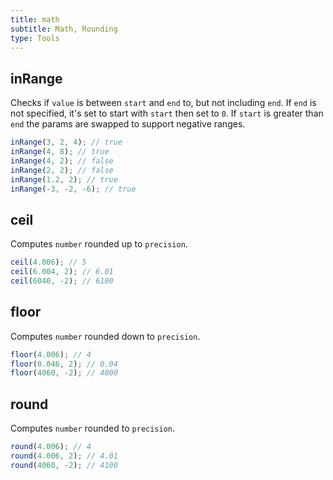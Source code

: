 ```yaml
---
title: math
subtitle: Math, Rounding
type: Tools
---
```


## inRange

Checks if `value` is between `start` and `end` to, but not including `end`. If `end` is not specified, it's set to start with `start` then set to `0`. If `start` is greater than `end` the params are swapped to support negative ranges.

```ts
inRange(3, 2, 4); // true
inRange(4, 8); // true
inRange(4, 2); // false
inRange(2, 2); // false
inRange(1.2, 2); // true
inRange(-3, -2, -6); // true
```

## ceil

Computes `number` rounded up to `precision`.

```ts
ceil(4.006); // 5
ceil(6.004, 2); // 6.01
ceil(6040, -2); // 6100
```

## floor

Computes `number` rounded down to `precision`.

```ts
floor(4.006); // 4
floor(0.046, 2); // 0.04
floor(4060, -2); // 4000
```

## round

Computes `number` rounded to `precision`.

```ts
round(4.006); // 4
round(4.006, 2); // 4.01
round(4060, -2); // 4100
```
